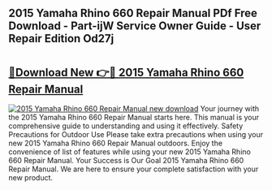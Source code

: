 ## 2015 Yamaha Rhino 660 Repair Manual PDf Free Download - Part-ijW Service Owner Guide - User Repair Edition Od27j

# <h2><a href="http://bc6448.oget.top/?id=2015+Yamaha+Rhino+660+Repair+Manual">🔗Download New 👉🔴 2015 Yamaha Rhino 660 Repair Manual</a></h2>

[![2015 Yamaha Rhino 660 Repair Manual new download](https://i.imgur.com/5g1atiW.png)](http://bc6448.oget.top/?id=2015+Yamaha+Rhino+660+Repair+Manual)
Your journey with the 2015 Yamaha Rhino 660 Repair Manual starts here. This manual is your comprehensive guide to understanding and using it effectively. Safety Precautions for Outdoor Use Please take extra precautions when using your new 2015 Yamaha Rhino 660 Repair Manual outdoors. Enjoy the convenience of list of features while using your new 2015 Yamaha Rhino 660 Repair Manual. Your Success is Our Goal 2015 Yamaha Rhino 660 Repair Manual. We are here to ensure your complete satisfaction with your new product.
